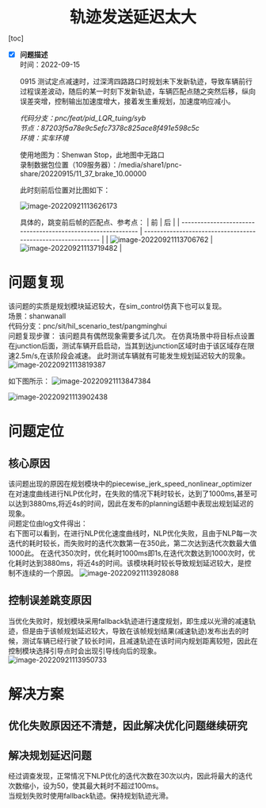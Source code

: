 <center><span style="font-size:2rem;font-weight:bold;">轨迹发送延迟太大</span></center>

<div style="page-break-after: always;"></div>

[toc]

<div style="page-break-after: always;"></div>

* [x] **问题描述**  
  时间：2022-09-15

  0915 测试定点减速时，过深湾四路路口时规划未下发新轨迹，导致车辆前行过程误差波动，随后的某一时刻下发新轨迹，车辆匹配点随之突然后移，纵向误差突增，控制输出加速度增大，接着发生重规划，加速度响应减小。

  *代码分支：pnc/feat/pid_LQR_tuing/syb   
  节点：87203f5a78e9c5efc7378c825ace8f491e598c5c<br>
  环境：实车环境*

  使用地图为：Shenwan Stop，此地图中无路口<br>
  录制数据包位置（109服务器）：/media/share1/pnc-share/20220915/11_37_brake_10.00000
  
  此时刻前后位置对比图如下：<br>

  ![image-20220921113626173](轨迹发送延迟太大.assets/image-20220921113626173.png)   
  
  具体的，跳变前后帧的匹配点、参考点：
  | 前                                                           | 后                                                           |
  | ------------------------------------------------------------ | ------------------------------------------------------------ |
  | ![image-20220921113706762](轨迹发送延迟太大.assets/image-20220921113706762.png) | ![image-20220921113719482](轨迹发送延迟太大.assets/image-20220921113719482.png) |

# 问题复现    
该问题的实质是规划模块延迟较大，在sim_control仿真下也可以复现。   
场景：shanwanall    
代码分支：pnc/sit/hil_scenario_test/pangminghui     
问题复现步骤：
该问题具有偶然现象需要多试几次。
在仿真场景中将目标点设置在junction后面，测试车辆开启启动，当其到达junction区域时由于该区域存在限速2.5m/s,在该阶段会减速。
此时测试车辆就有可能发生规划延迟较大的现象。
![image-20220921113819387](轨迹发送延迟太大.assets/image-20220921113819387.png)

如下图所示：
![image-20220921113847384](轨迹发送延迟太大.assets/image-20220921113847384.png)

![image-20220921113902438](轨迹发送延迟太大.assets/image-20220921113902438.png)

# 问题定位    
## 核心原因
该问题出现的原因在规划模块中的piecewise_jerk_speed_nonlinear_optimizer在对速度曲线进行NLP优化时，在失败的情况下耗时较长，达到了1000ms,甚至可以达到3880ms,将近4s的时间，因此在发布的planning话题中表现出规划延迟的现象。    
问题定位由log文件得出：   
右下图可以看到，在进行NLP优化速度曲线时，NLP优化失败，且由于NLP每一次迭代的耗时较长，而失败时的迭代次数第一在350此，第二次达到迭代次数最大值1000此。
在迭代350次时，优化耗时1000ms即1s,在迭代次数达到1000次时，优化耗时达到3880ms，将近4s的时间。该模块耗时较长导致规划延迟较大，是控制不连续的一个原因。 
![image-20220921113928088](轨迹发送延迟太大.assets/image-20220921113928088.png)   

 ## 控制误差跳变原因
当优化失败时，规划模块采用fallback轨迹进行速度规划，即生成以光滑的减速轨迹，但是由于该帧规划延迟较大，导致在该帧规划结果(减速轨迹)发布出去的时候，测试车辆已经行驶了较长时间，且减速轨迹在该时间内规划距离较短，因此在控制模块选择引导点时会出现引导线向后的现象。    
![image-20220921113950733](轨迹发送延迟太大.assets/image-20220921113950733.png)

# 解决方案   
## 优化失败原因还不清楚，因此解决优化问题继续研究    
## 解决规划延迟问题   
经过调查发现，正常情况下NLP优化的迭代次数在30次以内，因此将最大的迭代次数缩小，设为50，使其最大耗时不超过100ms。   
当规划失败时使用fallback轨迹。保持规划轨迹光滑。